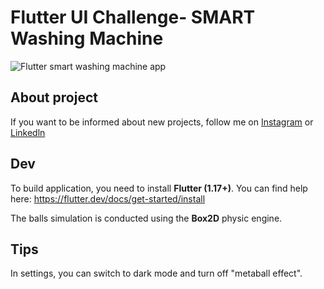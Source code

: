 # Flutter UI Challenge- SMART Washing Machine

![Flutter smart washing machine app]()

## About project

If you want to be informed about new projects, follow me on [Instagram](https://www.instagram.com/programer.__msa/) or [Linkedln]()


## Dev

To build application, you need to install **Flutter (1.17+)**. You can find help here: https://flutter.dev/docs/get-started/install

The balls simulation is conducted using the **Box2D** physic engine.

## Tips

In settings, you can switch to dark mode and turn off "metaball effect".


